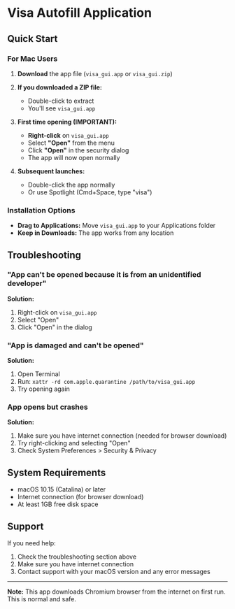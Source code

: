 # Visa Autofill Application

## Quick Start

### For Mac Users

1. **Download** the app file (`visa_gui.app` or `visa_gui.zip`)

2. **If you downloaded a ZIP file:**
   - Double-click to extract
   - You'll see `visa_gui.app`

3. **First time opening (IMPORTANT):**
   - **Right-click** on `visa_gui.app`
   - Select **"Open"** from the menu
   - Click **"Open"** in the security dialog
   - The app will now open normally

4. **Subsequent launches:**
   - Double-click the app normally
   - Or use Spotlight (Cmd+Space, type "visa")

### Installation Options

- **Drag to Applications:** Move `visa_gui.app` to your Applications folder
- **Keep in Downloads:** The app works from any location

## Troubleshooting

### "App can't be opened because it is from an unidentified developer"

**Solution:**
1. Right-click on `visa_gui.app`
2. Select "Open"
3. Click "Open" in the dialog

### "App is damaged and can't be opened"

**Solution:**
1. Open Terminal
2. Run: `xattr -rd com.apple.quarantine /path/to/visa_gui.app`
3. Try opening again

### App opens but crashes

**Solution:**
1. Make sure you have internet connection (needed for browser download)
2. Try right-clicking and selecting "Open"
3. Check System Preferences > Security & Privacy

## System Requirements

- macOS 10.15 (Catalina) or later
- Internet connection (for browser download)
- At least 1GB free disk space

## Support

If you need help:
1. Check the troubleshooting section above
2. Make sure you have internet connection
3. Contact support with your macOS version and any error messages

---

**Note:** This app downloads Chromium browser from the internet on first run. This is normal and safe. 
